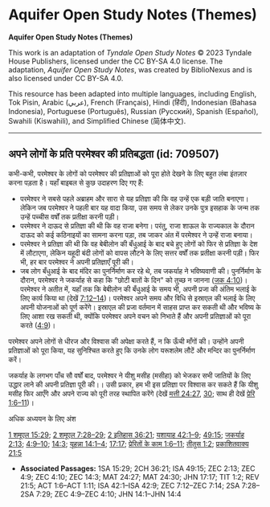 # Aquifer Open Study Notes (Themes)

**Aquifer Open Study Notes (Themes)**

This work is an adaptation of *Tyndale Open Study Notes* © 2023 Tyndale House Publishers, licensed under the CC BY\-SA 4\.0 license. The adaptation, *Aquifer Open Study Notes*, was created by BiblioNexus and is also licensed under CC BY\-SA 4\.0\.

This resource has been adapted into multiple languages, including English, Tok Pisin, Arabic (عربي), French (Français), Hindi (हिंदी), Indonesian (Bahasa Indonesia), Portuguese (Português), Russian (Русский), Spanish (Español), Swahili (Kiswahili), and Simplified Chinese (简体中文).



--------------------------------

## अपने लोगों के प्रति परमेश्वर की प्रतिबद्धता (id: 709507)

कभी\-कभी, परमेश्वर के लोगों को परमेश्वर की प्रतिज्ञाओं को पूरा होते देखने के लिए बहुत लंबा इंतज़ार करना पड़ता है। यहाँ बाइबल से कुछ उदाहरण दिए गए हैं:

* परमेश्वर ने सबसे पहले अब्राहम और सारा से यह प्रतिज्ञा की कि वह उन्हें एक बड़ी जाति बनाएगा। लेकिन जब परमेश्वर ने पहली बार यह वादा किया, उस समय से लेकर उनके पुत्र इसहाक के जन्म तक उन्हें पच्चीस वर्षों तक प्रतीक्षा करनी पड़ी।
* परमेश्वर ने दाऊद से प्रतिज्ञा की थी कि वह राजा बनेगा। परंतु, राजा शाऊल के राज्यकाल के दौरान दाऊद को कई कठिनाइयों का सामना करना पड़ा, तब जाकर अंत में परमेश्वर ने उन्हें राजा बनाया।
* परमेश्वर ने प्रतिज्ञा की थी कि वह बेबीलोन की बँधुआई के बाद बचे हुए लोगों को फिर से प्रतिज्ञा के देश में लौटाएगा, लेकिन यहूदी बंदी लोगों को वापस लौटने के लिए सत्तर वर्षों तक प्रतीक्षा करनी पड़ी। फिर भी, हर बार परमेश्वर ने अपनी प्रतिज्ञाएँ पूरी की।
* जब लोग बँधुआई के बाद मंदिर का पुनर्निर्माण कर रहे थे, तब जकर्याह ने भविष्यवाणी की। पुनर्निर्माण के दौरान, परमेश्वर ने जकर्याह से कहा कि "छोटी बातों के दिन" को तुच्छ न जानना ([जक 4:10](https://ref.ly/Zech4:10))। परमेश्वर ने अतीत में, यहाँ तक कि बेबीलोन की बँधुआई के समय भी, अपनी प्रजा की अंतिम भलाई के लिए कार्य किया था (देखें [7:12–14](https://ref.ly/Zech7:12-Zech7:14))। परमेश्वर अपने समय और विधि से इस्राएल की भलाई के लिए अपनी योजनाओं को पूर्ण करेंगे। इस्राएल की प्रजा वर्तमान में साहस प्राप्त कर सकती थी और भविष्य के लिए आशा रख सकती थी, क्योंकि परमेश्वर अपने वचन को निभाते हैं और अपनी प्रतिज्ञाओं को पूरा करते ([4:9](https://ref.ly/Zech4:9))।

परमेश्वर अपने लोगों से धीरज और विश्वास की अपेक्षा करते हैं, न कि ऊँची माँगों की। उन्होंने अपनी प्रतिज्ञाओं को पूरा किया, यह सुनिश्चित करते हुए कि उनके लोग यरूशलेम लौटें और मन्दिर का पुनर्निर्माण करें।

जकर्याह के लगभग पाँच सौ वर्षों बाद, परमेश्वर ने यीशु मसीह (मसीहा) को भेजकर सभी जातियों के लिए उद्धार लाने की अपनी प्रतिज्ञा पूरी की।। उसी प्रकार, हम भी इस प्रतिज्ञा पर विश्वास कर सकते हैं कि यीशु मसीह फिर आएँगे और अपने राज्य को पूरी तरह स्थापित करेंगे (देखें [मत्ती 24:27](https://ref.ly/Matt24:27), [30](https://ref.ly/Matt24:30); साथ ही देखें [प्रेरि 1:6–11](https://ref.ly/Acts1:6-Acts1:11))।

अधिक अध्ययन के लिए अंश

[1 शमूएल 15:29](https://ref.ly/1Sam15:29); [2 शमूएल 7:28–29](https://ref.ly/2Sam7:28-2Sam7:29); [2 इतिहास 36:21](https://ref.ly/2Chr36:21); [यशायाह 42:1–9](https://ref.ly/Isa42:1-Isa42:9); [49:15](https://ref.ly/Isa49:15); [जकर्याह 2:13](https://ref.ly/Zech2:13); [4:9–10](https://ref.ly/Zech4:9-Zech4:10); [14:3](https://ref.ly/Zech14:3); [यूहन्ना 14:1–4](https://ref.ly/John14:1-John14:4); [17:17](https://ref.ly/John17:17); [प्रेरितों के काम 1:6–11](https://ref.ly/Acts1:6-Acts1:11); [तीतुस 1:2](https://ref.ly/Titus1:2); [प्रकाशितवाक्य 21:5](https://ref.ly/Rev21:5)

* **Associated Passages:** 1SA 15:29; 2CH 36:21; ISA 49:15; ZEC 2:13; ZEC 4:9; ZEC 4:10; ZEC 14:3; MAT 24:27; MAT 24:30; JHN 17:17; TIT 1:2; REV 21:5; ACT 1:6–ACT 1:11; ISA 42:1–ISA 42:9; ZEC 7:12–ZEC 7:14; 2SA 7:28–2SA 7:29; ZEC 4:9–ZEC 4:10; JHN 14:1–JHN 14:4

